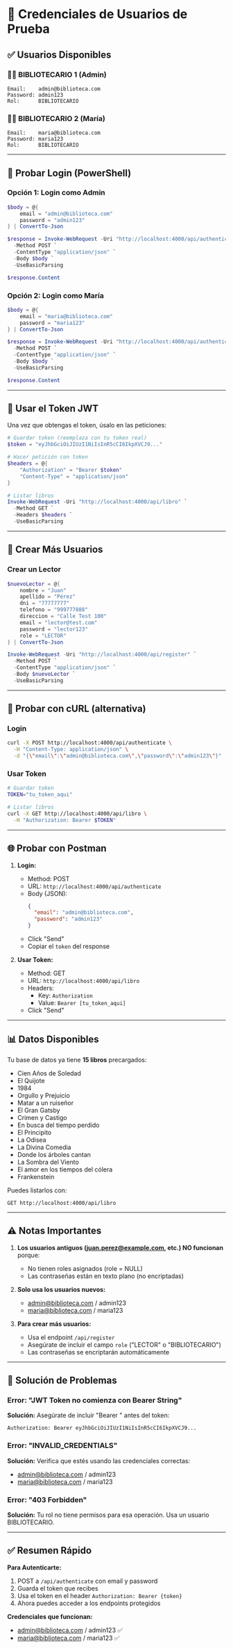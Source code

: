 # 🔐 Credenciales de Usuarios de Prueba

## ✅ Usuarios Disponibles

### 👨‍💼 BIBLIOTECARIO 1 (Admin)
```
Email:    admin@biblioteca.com
Password: admin123
Rol:      BIBLIOTECARIO
```

### 👨‍💼 BIBLIOTECARIO 2 (María)
```
Email:    maria@biblioteca.com
Password: maria123
Rol:      BIBLIOTECARIO
```

---

## 🧪 Probar Login (PowerShell)

### Opción 1: Login como Admin
```powershell
$body = @{
    email = "admin@biblioteca.com"
    password = "admin123"
} | ConvertTo-Json

$response = Invoke-WebRequest -Uri "http://localhost:4000/api/authenticate" `
  -Method POST `
  -ContentType "application/json" `
  -Body $body `
  -UseBasicParsing

$response.Content
```

### Opción 2: Login como María
```powershell
$body = @{
    email = "maria@biblioteca.com"
    password = "maria123"
} | ConvertTo-Json

$response = Invoke-WebRequest -Uri "http://localhost:4000/api/authenticate" `
  -Method POST `
  -ContentType "application/json" `
  -Body $body `
  -UseBasicParsing

$response.Content
```

---

## 🔑 Usar el Token JWT

Una vez que obtengas el token, úsalo en las peticiones:

```powershell
# Guardar token (reemplaza con tu token real)
$token = "eyJhbGciOiJIUzI1NiIsInR5cCI6IkpXVCJ9..."

# Hacer petición con token
$headers = @{
    "Authorization" = "Bearer $token"
    "Content-Type" = "application/json"
}

# Listar libros
Invoke-WebRequest -Uri "http://localhost:4000/api/libro" `
  -Method GET `
  -Headers $headers `
  -UseBasicParsing
```

---

## 📝 Crear Más Usuarios

### Crear un Lector
```powershell
$nuevoLector = @{
    nombre = "Juan"
    apellido = "Pérez"
    dni = "77777777"
    telefono = "999777888"
    direccion = "Calle Test 100"
    email = "lector@test.com"
    password = "lector123"
    role = "LECTOR"
} | ConvertTo-Json

Invoke-WebRequest -Uri "http://localhost:4000/api/register" `
  -Method POST `
  -ContentType "application/json" `
  -Body $nuevoLector `
  -UseBasicParsing
```

---

## 🧪 Probar con cURL (alternativa)

### Login
```bash
curl -X POST http://localhost:4000/api/authenticate \
  -H "Content-Type: application/json" \
  -d "{\"email\":\"admin@biblioteca.com\",\"password\":\"admin123\"}"
```

### Usar Token
```bash
# Guardar token
TOKEN="tu_token_aqui"

# Listar libros
curl -X GET http://localhost:4000/api/libro \
  -H "Authorization: Bearer $TOKEN"
```

---

## 🌐 Probar con Postman

1. **Login:**
   - Method: POST
   - URL: `http://localhost:4000/api/authenticate`
   - Body (JSON):
     ```json
     {
       "email": "admin@biblioteca.com",
       "password": "admin123"
     }
     ```
   - Click "Send"
   - Copiar el `token` del response

2. **Usar Token:**
   - Method: GET
   - URL: `http://localhost:4000/api/libro`
   - Headers:
     - Key: `Authorization`
     - Value: `Bearer [tu_token_aqui]`
   - Click "Send"

---

## 📊 Datos Disponibles

Tu base de datos ya tiene **15 libros** precargados:
- Cien Años de Soledad
- El Quijote
- 1984
- Orgullo y Prejuicio
- Matar a un ruiseñor
- El Gran Gatsby
- Crimen y Castigo
- En busca del tiempo perdido
- El Principito
- La Odisea
- La Divina Comedia
- Donde los árboles cantan
- La Sombra del Viento
- El amor en los tiempos del cólera
- Frankenstein

Puedes listarlos con:
```
GET http://localhost:4000/api/libro
```

---

## ⚠️ Notas Importantes

1. **Los usuarios antiguos (juan.perez@example.com, etc.) NO funcionan** porque:
   - No tienen roles asignados (role = NULL)
   - Las contraseñas están en texto plano (no encriptadas)

2. **Solo usa los usuarios nuevos:**
   - admin@biblioteca.com / admin123
   - maria@biblioteca.com / maria123

3. **Para crear más usuarios:**
   - Usa el endpoint `/api/register`
   - Asegúrate de incluir el campo `role` ("LECTOR" o "BIBLIOTECARIO")
   - Las contraseñas se encriptarán automáticamente

---

## 🔧 Solución de Problemas

### Error: "JWT Token no comienza con Bearer String"
**Solución:** Asegúrate de incluir "Bearer " antes del token:
```
Authorization: Bearer eyJhbGciOiJIUzI1NiIsInR5cCI6IkpXVCJ9...
```

### Error: "INVALID_CREDENTIALS"
**Solución:** Verifica que estés usando las credenciales correctas:
- admin@biblioteca.com / admin123
- maria@biblioteca.com / maria123

### Error: "403 Forbidden"
**Solución:** Tu rol no tiene permisos para esa operación. Usa un usuario BIBLIOTECARIO.

---

## ✅ Resumen Rápido

**Para Autenticarte:**
1. POST a `/api/authenticate` con email y password
2. Guarda el token que recibes
3. Usa el token en el header `Authorization: Bearer {token}`
4. Ahora puedes acceder a los endpoints protegidos

**Credenciales que funcionan:**
- admin@biblioteca.com / admin123 ✅
- maria@biblioteca.com / maria123 ✅


